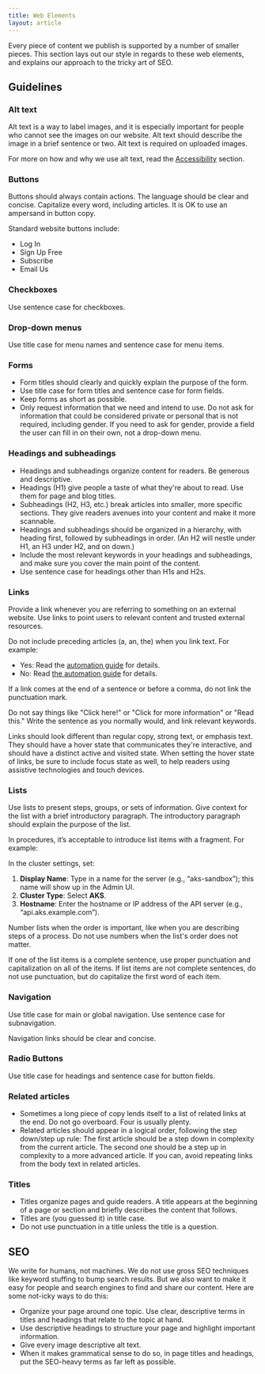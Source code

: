 ```yaml
---
title: Web Elements
layout: article
---
```


Every piece of content we publish is supported by a number of smaller pieces. This section lays out our style in regards to these web elements, and explains our approach to the tricky art of SEO.

## Guidelines

### Alt text

Alt text is a way to label images, and it is especially important for people who cannot see the images on our website. Alt text should describe the image in a brief sentence or two. Alt text is required on uploaded images.

For more on how and why we use alt text, read the [Accessibility](/12-writing-for-accessibility.html.md) section.

### Buttons

Buttons should always contain actions. The language should be clear and concise. Capitalize every word, including articles. It is OK to use an ampersand in button copy.

Standard website buttons include:

- Log In
- Sign Up Free
- Subscribe
- Email Us

### Checkboxes

Use sentence case for checkboxes.

### Drop-down menus

Use title case for menu names and sentence case for menu items.

### Forms

* Form titles should clearly and quickly explain the purpose of the form.
* Use title case for form titles and sentence case for form fields.
* Keep forms as short as possible.
* Only request information that we need and intend to use. Do not ask for information that could be considered private or personal that is not required, including gender. If you need to ask for gender, provide a field the user can fill in on their own, not a drop-down menu.

### Headings and subheadings

* Headings and subheadings organize content for readers. Be generous and descriptive.
* Headings (H1) give people a taste of what they're about to read. Use them for page and blog titles.
* Subheadings (H2, H3, etc.) break articles into smaller, more specific sections. They give readers avenues into your content and make it more scannable.
* Headings and subheadings should be organized in a hierarchy, with heading first, followed by subheadings in order. (An H2 will nestle under H1, an H3 under H2, and on down.)
* Include the most relevant keywords in your headings and subheadings, and make sure you cover the main point of the content.
* Use sentence case for headings other than H1s and H2s.

### Links

Provide a link whenever you are referring to something on an external website. Use links to point users to relevant content and trusted external resources.

Do not include preceding articles (a, an, the) when you link text. For example:

- Yes: Read the [automation guide](#) for details.
- No: Read [the automation guide](#) for details.

If a link comes at the end of a sentence or before a comma, do not link the punctuation mark.

Do not say things like "Click here!" or "Click for more information" or "Read this." Write the sentence as you normally would, and link relevant keywords.

Links should look different than regular copy, strong text, or emphasis text. They should have a hover state that communicates they're interactive, and should have a distinct active and visited state. When setting the hover state of links, be sure to include focus state as well, to help readers using assistive technologies and touch devices.

### Lists

Use lists to present steps, groups, or sets of information. Give context for the list with a brief introductory paragraph. The introductory paragraph should explain the purpose of the list.

In procedures, it’s acceptable to introduce list items with a fragment. For example:

In the cluster settings, set:
1. **Display Name**: Type in a name for the server (e.g., “aks-sandbox”); this name will show up in the Admin UI.
2. **Cluster Type**: Select **AKS**. 
3. **Hostname**: Enter the hostname or IP address of the API server (e.g., “api.aks.example.com”).

Number lists when the order is important, like when you are describing steps of a process. Do not use numbers when the list's order does not matter.

If one of the list items is a complete sentence, use proper punctuation and capitalization on all of the items. If list items are not complete sentences, do not use punctuation, but do capitalize the first word of each item.

### Navigation

Use title case for main or global navigation. Use sentence case for subnavigation.

Navigation links should be clear and concise.

### Radio Buttons

Use title case for headings and sentence case for button fields.

### Related articles

* Sometimes a long piece of copy lends itself to a list of related links at the end. Do not go overboard. Four is usually plenty.
* Related articles should appear in a logical order, following the step down/step up rule: The first article should be a step down in complexity from the current article. The second one should be a step up in complexity to a more advanced article.
If you can, avoid repeating links from the body text in related articles.

### Titles

* Titles organize pages and guide readers. A title appears at the beginning of a page or section and briefly describes the content that follows.
* Titles are (you guessed it) in title case.
* Do not use punctuation in a title unless the title is a question.

## SEO

We write for humans, not machines. We do not use gross SEO techniques like keyword stuffing to bump search results. But we also want to make it easy for people and search engines to find and share our content. Here are some not-icky ways to do this:

* Organize your page around one topic. Use clear, descriptive terms in titles and headings that relate to the topic at hand.
* Use descriptive headings to structure your page and highlight important information.
* Give every image descriptive alt text.
* When it makes grammatical sense to do so, in page titles and headings, put the SEO-heavy terms as far left as possible.
